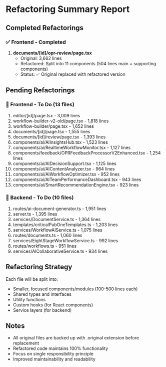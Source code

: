# Refactoring Summary Report

## Completed Refactorings

### ✅ Frontend - Completed
1. **documents/[id]/opr-review/page.tsx**
   - Original: 3,662 lines
   - Refactored: Split into 11 components (504 lines main + supporting components)
   - Status: ✅ Original replaced with refactored version

## Pending Refactorings

### 🔄 Frontend - To Do (13 files)
1. editor/[id]/page.tsx - 3,009 lines
2. workflow-builder-v2-old/page.tsx - 1,818 lines
3. workflow-builder/page.tsx - 1,652 lines
4. documents/[id]/page.tsx - 1,555 lines
5. documents/[id]/review/page.tsx - 1,393 lines
6. components/ai/AIInsightsHub.tsx - 1,523 lines
7. components/ai/RealtimeWorkflowMonitor.tsx - 1,127 lines
8. components/feedback/OPRFeedbackProcessorV2Enhanced.tsx - 1,254 lines
9. components/ai/AIDecisionSupport.tsx - 1,125 lines
10. components/ai/AIContentAnalyzer.tsx - 964 lines
11. components/ai/AIWorkflowOptimizer.tsx - 952 lines
12. components/ai/AITeamPerformanceDashboard.tsx - 943 lines
13. components/ai/SmartRecommendationEngine.tsx - 923 lines

### 🔄 Backend - To Do (10 files)
1. routes/ai-document-generator.ts - 1,951 lines
2. server.ts - 1,395 lines
3. services/DocumentService.ts - 1,364 lines
4. templates/criticalPubOneTemplates.ts - 1,203 lines
5. services/WorkflowAIService.ts - 1,075 lines
6. routes/documents.ts - 1,060 lines
7. services/EightStageWorkflowService.ts - 992 lines
8. routes/workflows.ts - 951 lines
9. services/AICollaborativeService.ts - 934 lines

## Refactoring Strategy

Each file will be split into:
- Smaller, focused components/modules (100-500 lines each)
- Shared types and interfaces
- Utility functions
- Custom hooks (for React components)
- Service layers (for backend)

## Notes
- All original files are backed up with .original extension before replacement
- Refactored code maintains 100% functionality
- Focus on single responsibility principle
- Improved maintainability and readability